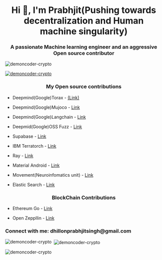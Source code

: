 <h1 align="center">Hi 👋, I'm Prabhjit(Pushing towards decentralization and Human machine singularity)</h1>
<h3 align="center">A passionate Machine learning engineer and an aggressive Open source contributor</h3>

<p align="left"> <img src="https://komarev.com/ghpvc/?username=demoncoder-crypto&label=Profile%20views&color=0e75b6&style=flat" alt="demoncoder-crypto" /> </p>

<p align="left"> <a href="https://github.com/ryo-ma/github-profile-trophy"><img src="https://github-profile-trophy.vercel.app/?username=demoncoder-crypto" alt="demoncoder-crypto" /></a> </p>

<h3 align="center">My Open source contributions</h3>

- Deepmind(Google)Torax - [(Link)](https://github.com/google-deepmind/torax/commits?author=demoncoder-crypto)

- Deepmind(Google)Mujoco - [Link](https://github.com/google-deepmind/mujoco/pull/2540)

- Deepmind(Google)Langchain - [Link](https://github.com/langchain-ai/langchain-google/pull/826)

- Deepmid(Google)OSS Fuzz - [Link](https://github.com/google/oss-fuzz-gen/pulls?q=is%3Apr+author%3Ademoncoder-crypto)

- Supabase - [Link](https://github.com/supabase/supabase/pulls?q=is%3Apr+author%3Ademoncoder-crypto)

- IBM Terratorch - [Link](https://github.com/IBM/terratorch/pulls?q=is%3Apr+author%3Ademoncoder-crypto)

- Ray - [Link](https://github.com/ray-project/ray/pulls?q=is%3Apr+author%3Ademoncoder-crypto)

- Material Android - [Link](https://github.com/material-components/material-components-android/pulls?q=is%3Apr+author%3Ademoncoder-crypto)

- Movement(Neuroinfomatics unit) - [Link](https://github.com/neuroinformatics-unit/movement/pulls?q=is%3Apr+author%3Ademoncoder-crypto)

- Elastic Search - [Link](https://github.com/elastic/elasticsearch/pulls?q=is%3Apr+author%3Ademoncoder-crypto)

<h3 align="center">BlockChain Contributions</h3>

- Ethereum Go - [Link](https://github.com/ethereum/go-ethereum/pull/31665)

- Open Zeppllin - [Link](https://github.com/OpenZeppelin/openzeppelin-contracts/issues/5650)


<h3 align="left">Connect with me: dhillonprabhjitsingh@gmail.com</h3>
<p align="left">
</p>


<p><img align="left" src="https://github-readme-stats.vercel.app/api/top-langs?username=demoncoder-crypto&show_icons=true&locale=en&layout=compact" alt="demoncoder-crypto" /></p>

<p>&nbsp;<img align="center" src="https://github-readme-stats.vercel.app/api?username=demoncoder-crypto&show_icons=true&locale=en" alt="demoncoder-crypto" /></p>

<p><img align="center" src="https://github-readme-streak-stats.herokuapp.com/?user=demoncoder-crypto&" alt="demoncoder-crypto" /></p>
